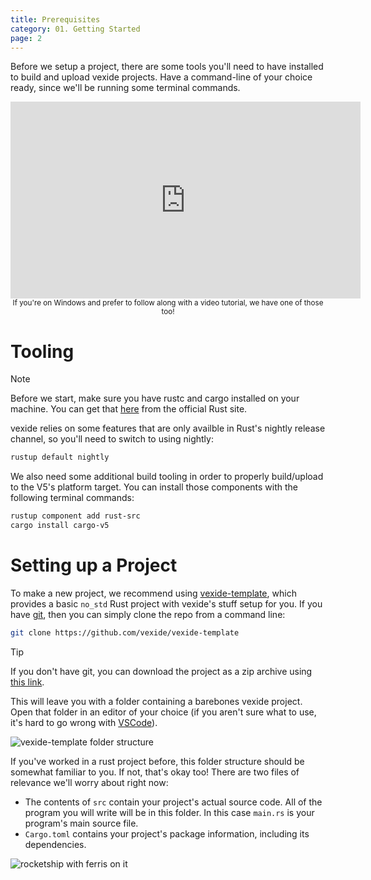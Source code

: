 ```yaml
---
title: Prerequisites
category: 01. Getting Started
page: 2
---
```



Before we setup a project, there are some tools you'll need to have installed to build and upload vexide projects. Have a command-line of your choice ready, since we'll be running some terminal commands.

<div style="display: block; text-align: center; margin: 0 auto;">
<iframe width="560" height="315" src="https://www.youtube.com/embed/8lf5uh8Se2g?si=yXhixtAme-q_FIpo" title="YouTube video player" frameborder="0" allow="accelerometer; autoplay; clipboard-write; encrypted-media; gyroscope; picture-in-picture; web-share" referrerpolicy="strict-origin-when-cross-origin" allowfullscreen></iframe>

<br />

<small>
    If you're on Windows and prefer to follow along with a video tutorial, we have one of those too!
</small>
</div>

# Tooling

> [!NOTE]
> Before we start, make sure you have rustc and cargo installed on your machine. You can get that [here](https://www.rust-lang.org/tools/install) from the official Rust site.

vexide relies on some features that are only availble in Rust's nightly release channel, so you'll need to switch to using nightly:

```sh
rustup default nightly
```

We also need some additional build tooling in order to properly build/upload to the V5's platform target. You can install those components with the following terminal commands:

```sh
rustup component add rust-src
cargo install cargo-v5
```

# Setting up a Project

To make a new project, we recommend using [vexide-template](https://github.com/vexide/vexide-template/), which provides a basic `no_std` Rust project with vexide's stuff setup for you. If you have [git](https://git-scm.com/), then you can simply clone the repo from a command line:

```sh
git clone https://github.com/vexide/vexide-template
```

> [!TIP]
> If you don't have git, you can download the project as a zip archive using [this link](https://github.com/vexide/vexide-template/archive/refs/heads/main.zip).

This will leave you with a folder containing a barebones vexide project. Open that folder in an editor of your choice (if you aren't sure what to use, it's hard to go wrong with [VSCode](https://code.visualstudio.com/)).

![vexide-template folder structure](/docs/vexide-template-structure.png)

If you've worked in a rust project before, this folder structure should be somewhat familiar to you. If not, that's okay too! There are two files of relevance we'll worry about right now:
- The contents of `src` contain your project's actual source code. All of the program you will write will be in this folder. In this case `main.rs` is your program's main source file.
- `Cargo.toml` contains your project's package information, including its dependencies.

![rocketship with ferris on it](/docs/blastoff.svg)
